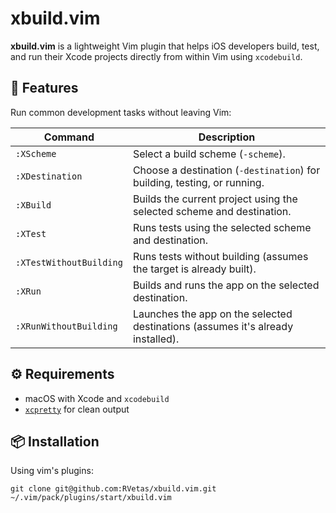 # xbuild.vim

**xbuild.vim** is a lightweight Vim plugin that helps iOS developers build, test, and run their Xcode projects directly from within Vim using `xcodebuild`.

## 🚀 Features

Run common development tasks without leaving Vim:

| Command | Description |
|---------------------------|---------------------------------------------------------------------------------|
| `:XScheme` | Select a build scheme (`-scheme`). |
| `:XDestination` | Choose a destination (`-destination`) for building, testing, or running. |
| `:XBuild` | Builds the current project using the selected scheme and destination. |
| `:XTest` | Runs tests using the selected scheme and destination. |
| `:XTestWithoutBuilding` | Runs tests without building (assumes the target is already built). |
| `:XRun` | Builds and runs the app on the selected destination. |
| `:XRunWithoutBuilding` | Launches the app on the selected destinations (assumes it's already installed). |

## ⚙️ Requirements

- macOS with Xcode and `xcodebuild`
- [`xcpretty`](https://github.com/supermarin/xcpretty) for clean output

## 📦 Installation

Using vim's plugins:

```
git clone git@github.com:RVetas/xbuild.vim.git ~/.vim/pack/plugins/start/xbuild.vim
```
